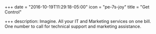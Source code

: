 +++
date = "2016-10-19T11:29:18-05:00"
icon = "pe-7s-joy"
title = "Get Control"

+++
description: Imagine. All your IT and Marketing services on one bill. One number to call for technical support and marketing assistance.
<!--more-->
